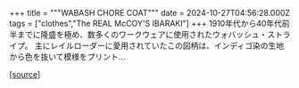 +++
title = """WABASH CHORE COAT"""
date = 2024-10-27T04:56:28.000Z
tags = ["clothes","The REAL McCOY'S IBARAKI"]
+++
1910年代から40年代前半までに隆盛を極め、数多くのワークウェアに使用されたウォバッシュ・ストライプ。 主にレイルローダーに愛用されていたこの図柄は、インディゴ染の生地から色を抜いて模様をプリント...

[[source]](https://the-realmccoys.ocnk.net/product/1449)
